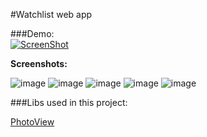 #Watchlist web app

###Demo:<br>
[![ScreenShot](http://i.imgur.com/WA8568g.png)](https://www.youtube.com/watch?v=di66WZXNbtg)

<b>Screenshots:</b>

![image](http://i.imgur.com/EEC5KUw.png)
![image](http://i.imgur.com/rUqbqEJ.png)
![image](http://i.imgur.com/sxAfjnV.png)
![image](http://i.imgur.com/M7uIf45.png)
![image](http://i.imgur.com/akrjQMh.png)

###Libs used in this project:

[PhotoView](https://github.com/chrisbanes/PhotoView)

